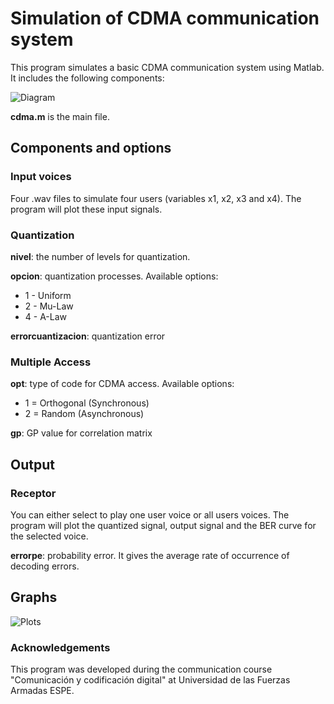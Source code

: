 # Simulation of CDMA communication system
This program simulates a basic CDMA communication system using Matlab. It includes the following components:

![Diagram](https://github.com/flandrade/cdma-simulation/blob/master/images/diagram.png)

**cdma.m** is the main file.

## Components and options

### Input voices
Four .wav files to simulate four users (variables x1, x2, x3 and x4). The program will plot these input signals.

### Quantization
**nivel**: the number of levels for quantization.

**opcion**: quantization processes. Available options:
- 1 - Uniform
- 2 - Mu-Law
- 4 - A-Law

**errorcuantizacion**: quantization error

### Multiple Access
**opt**: type of code for CDMA access. Available options:
- 1 = Orthogonal (Synchronous)
- 2 = Random (Asynchronous)

**gp**: GP value for correlation matrix

## Output

### Receptor
You can either select to play one user voice or all users voices. The program will plot the quantized signal, output signal and the BER curve for the selected voice.

**errorpe**: probability error. It gives the average rate of occurrence of decoding errors.

## Graphs

![Plots](https://github.com/flandrade/cdma-simulation/blob/master/images/plot.jpg)

### Acknowledgements
This program was developed during the communication course "Comunicación y codificación digital" at Universidad de las Fuerzas Armadas ESPE.
